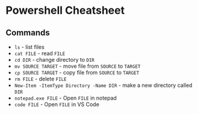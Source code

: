 # Powershell Cheatsheet

## Commands

-   `ls` - list files
-   `cat FILE` - read `FILE`
-   `cd DIR` - change directory to `DIR`
-   `mv SOURCE TARGET` - move file from `SOURCE` to `TARGET`
-   `cp SOURCE TARGET` - copy file from `SOURCE` to `TARGET`
-   `rm FILE` - delete `FILE`
-   `New-Item -ItemType Directory -Name DIR` - make a new directory called `DIR`
-   `notepad.exe FILE` - Open `FILE` in notepad
-   `code FILE` - Open `FILE` in VS Code
